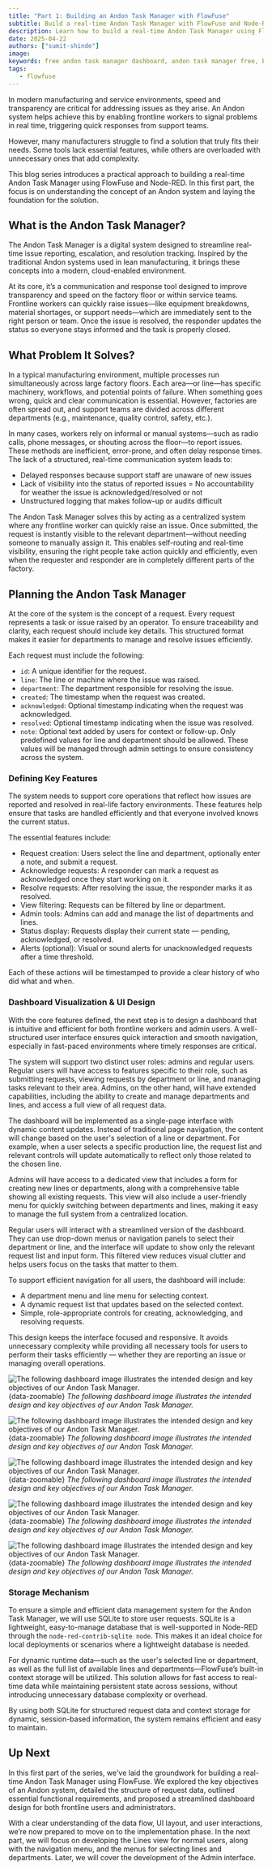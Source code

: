 ```yaml
---
title: "Part 1: Building an Andon Task Manager with FlowFuse"
subtitle: Build a real-time Andon Task Manager with FlowFuse and Node-RED, covering key features, dashboard design, and data storage.
description: Learn how to build a real-time Andon Task Manager using FlowFuse and Node-RED. This step-by-step guide covers request tracking, dashboard design, and data storage with SQLite and context storage.
date: 2025-04-22
authors: ["sumit-shinde"]
image: 
keywords: free andon task manager dashboard, andon task manager free, building andon task manager, node-red andon task manager, flowfuse andon task manager
tags:
   - flowfuse
---
```


In modern manufacturing and service environments, speed and transparency are critical for addressing issues as they arise. An Andon system helps achieve this by enabling frontline workers to signal problems in real time, triggering quick responses from support teams.

<!--more-->

However, many manufacturers struggle to find a solution that truly fits their needs. Some tools lack essential features, while others are overloaded with unnecessary ones that add complexity.

This blog series introduces a practical approach to building a real-time Andon Task Manager using FlowFuse and Node-RED. In this first part, the focus is on understanding the concept of an Andon system and laying the foundation for the solution.

## What is the Andon Task Manager?

The Andon Task Manager is a digital system designed to streamline real-time issue reporting, escalation, and resolution tracking. Inspired by the traditional Andon systems used in lean manufacturing, it brings these concepts into a modern, cloud-enabled environment.

At its core, it’s a communication and response tool designed to improve transparency and speed on the factory floor or within service teams. Frontline workers can quickly raise issues—like equipment breakdowns, material shortages, or support needs—which are immediately sent to the right person or team. Once the issue is resolved, the responder updates the status so everyone stays informed and the task is properly closed.

## What Problem It Solves?

In a typical manufacturing environment, multiple processes run simultaneously across large factory floors. Each area—or line—has specific machinery, workflows, and potential points of failure. When something goes wrong, quick and clear communication is essential. However, factories are often spread out, and support teams are divided across different departments (e.g., maintenance, quality control, safety, etc.).

In many cases, workers rely on informal or manual systems—such as radio calls, phone messages, or shouting across the floor—to report issues. These methods are inefficient, error-prone, and often delay response times. The lack of a structured, real-time communication system leads to:

- Delayed responses because support staff are unaware of new issues
- Lack of visibility into the status of reported issues
= No accountability for weather the issue is acknowledged/resolved or not
- Unstructured logging that makes follow-up or audits difficult

The Andon Task Manager solves this by acting as a centralized system where any frontline worker can quickly raise an issue. Once submitted, the request is instantly visible to the relevant department—without needing someone to manually assign it. This enables self-routing and real-time visibility, ensuring the right people take action quickly and efficiently, even when the requester and responder are in completely different parts of the factory.

## Planning the Andon Task Manager

At the core of the system is the concept of a request. Every request represents a task or issue raised by an operator. To ensure traceability and clarity, each request should include key details. This structured format makes it easier for departments to manage and resolve issues efficiently.

Each request must include the following:

- `id`: A unique identifier for the request.
- `line`: The line or machine where the issue was raised.
- `department`: The department responsible for resolving the issue.
- `created`: The timestamp when the request was created.
- `acknowledged`: Optional timestamp indicating when the request was acknowledged.
- `resolved`: Optional timestamp indicating when the issue was resolved.
- `note`: Optional text added by users for context or follow-up.
Only predefined values for line and department should be allowed. These values will be managed through admin settings to ensure consistency across the system.

### Defining Key Features

The system needs to support core operations that reflect how issues are reported and resolved in real-life factory environments. These features help ensure that tasks are handled efficiently and that everyone involved knows the current status.

The essential features include:

- Request creation: Users select the line and department, optionally enter a note, and submit a request.
- Acknowledge requests: A responder can mark a request as acknowledged once they start working on it.
- Resolve requests: After resolving the issue, the responder marks it as resolved.
- View filtering: Requests can be filtered by line or department.
- Admin tools: Admins can add and manage the list of departments and lines.
- Status display: Requests display their current state — pending, acknowledged, or resolved.
- Alerts (optional): Visual or sound alerts for unacknowledged requests after a time threshold.

Each of these actions will be timestamped to provide a clear history of who did what and when.

### Dashboard Visualization & UI Design

With the core features defined, the next step is to design a dashboard that is intuitive and efficient for both frontline workers and admin users. A well-structured user interface ensures quick interaction and smooth navigation, especially in fast-paced environments where timely responses are critical.

The system will support two distinct user roles: admins and regular users. Regular users will have access to features specific to their role, such as submitting requests, viewing requests by department or line, and managing tasks relevant to their area. Admins, on the other hand, will have extended capabilities, including the ability to create and manage departments and lines, and access a full view of all request data.

The dashboard will be implemented as a single-page interface with dynamic content updates. Instead of traditional page navigation, the content will change based on the user's selection of a line or department. For example, when a user selects a specific production line, the request list and relevant controls will update automatically to reflect only those related to the chosen line.

Admins will have access to a dedicated view that includes a form for creating new lines or departments, along with a comprehensive table showing all existing requests. This view will also include a user-friendly menu for quickly switching between departments and lines, making it easy to manage the full system from a centralized location.

Regular users will interact with a streamlined version of the dashboard. They can use drop-down menus or navigation panels to select their department or line, and the interface will update to show only the relevant request list and input form. This filtered view reduces visual clutter and helps users focus on the tasks that matter to them.

To support efficient navigation for all users, the dashboard will include:

- A department menu and line menu for selecting context.
- A dynamic request list that updates based on the selected context.
- Simple, role-appropriate controls for creating, acknowledging, and resolving requests.

This design keeps the interface focused and responsive. It avoids unnecessary complexity while providing all necessary tools for users to perform their tasks efficiently — whether they are reporting an issue or managing overall operations.

![The following dashboard image illustrates the intended design and key objectives of our Andon Task Manager.](./images/dashboard-admin-veiw.png){data-zoomable}
_The following dashboard image illustrates the intended design and key objectives of our Andon Task Manager._

![The following dashboard image illustrates the intended design and key objectives of our Andon Task Manager.](./images/line-menu.png){data-zoomable}
_The following dashboard image illustrates the intended design and key objectives of our Andon Task Manager._

![The following dashboard image illustrates the intended design and key objectives of our Andon Task Manager.](./images/line-page.png){data-zoomable}
_The following dashboard image illustrates the intended design and key objectives of our Andon Task Manager._

![The following dashboard image illustrates the intended design and key objectives of our Andon Task Manager.](./images/department-menu.png){data-zoomable}
_The following dashboard image illustrates the intended design and key objectives of our Andon Task Manager._

![The following dashboard image illustrates the intended design and key objectives of our Andon Task Manager.](./images/department-wise.png){data-zoomable}
_The following dashboard image illustrates the intended design and key objectives of our Andon Task Manager._

### Storage Mechanism

To ensure a simple and efficient data management system for the Andon Task Manager, we will use SQLite to store user requests. SQLite is a lightweight, easy-to-manage database that is well-supported in Node-RED through the `node-red-contrib-sqlite node`. This makes it an ideal choice for local deployments or scenarios where a lightweight database is needed.

For dynamic runtime data—such as the user's selected line or department, as well as the full list of available lines and departments—FlowFuse’s built-in context storage will be utilized. This solution allows for fast access to real-time data while maintaining persistent state across sessions, without introducing unnecessary database complexity or overhead.

By using both SQLite for structured request data and context storage for dynamic, session-based information, the system remains efficient and easy to maintain.

## Up Next

In this first part of the series, we've laid the groundwork for building a real-time Andon Task Manager using FlowFuse. We explored the key objectives of an Andon system, detailed the structure of request data, outlined essential functional requirements, and proposed a streamlined dashboard design for both frontline users and administrators.

With a clear understanding of the data flow, UI layout, and user interactions, we’re now prepared to move on to the implementation phase. In the next part, we will focus on developing the Lines view for normal users, along with the navigation menu, and the menus for selecting lines and departments. Later, we will cover the development of the Admin interface.
